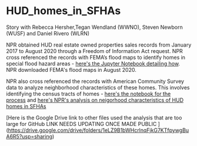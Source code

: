 # HUD_homes_in_SFHAs
Story with Rebecca Hersher,Tegan Wendland (WWNO), Steven Newborn (WUSF) and Daniel Rivero (WLRN)<br>

NPR obtained HUD real estate owned properties sales records from January 2017 to August 2020 through a Freedom of Information Act request. NPR cross referenced the records with FEMA’s flood maps to identify homes in special flood hazard areas - [here's the Jupyter Notebook detailing how](https://github.com/jhuo7/HUD_homes_in_SFHAs/blob/main/20210809_HUD_RH_geocoding_for_sharing.ipynb). NPR downloaded FEMA's flood maps in August 2020. <br> 

NPR also cross referenced the records with American Community Survey data to analyze neighborhood characteristics of these homes. This involves identifying the census tracts of homes - [here's the notebook for the process](https://github.com/jhuo7/HUD_homes_in_SFHAs/blob/main/20210811_HUD_RH_geocode_census_tracts.ipynb) and [here's NPR's analysis on neigorhood characteristics of HUD homes in SFHAs](https://github.com/jhuo7/HUD_homes_in_SFHAs/blob/main/20210729_HUD_RH_SFHA_analysis_for_sharing.ipynb)

[Here is the Google Drive link to other files used the analysis that are too large for GitHub LINK NEEDS UPDATING ONCE MADE PUBLIC ] (https://drive.google.com/drive/folders/1eLZ9B1bWHcrlnqFjkG7KTfpywgBuA6R5?usp=sharing) <br>
